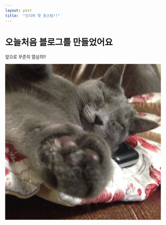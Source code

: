 ```yaml
---
layout: post
title:  "드디어 첫 포스팅!!"
---
```


# 오늘처음 블로그를 만들었어요

앞으로 꾸준히 열심히!!

<img src="../images/2022-06-22-first/cat.jpg" alt="cat"  />
